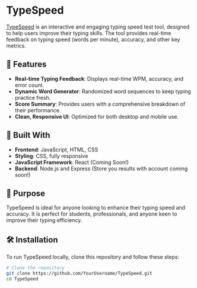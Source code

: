 # TypeSpeed

[TypeSpeed](https://typespeed.edgesites.ca) is an interactive and engaging typing speed test tool, designed to help users improve their typing skills. The tool provides real-time feedback on typing speed (words per minute), accuracy, and other key metrics.

## 🚀 Features

- **Real-time Typing Feedback**: Displays real-time WPM, accuracy, and error count.
- **Dynamic Word Generator**: Randomized word sequences to keep typing practice fresh.
- **Score Summary**: Provides users with a comprehensive breakdown of their performance.
- **Clean, Responsive UI**: Optimized for both desktop and mobile use.

## 🔧 Built With

- **Frontend**: JavaScript, HTML, CSS
- **Styling**: CSS, fully responsive
- **JavaScript Framework**: React (Coming Soon!)
- **Backend**: Node.js and Express (Store you results with account coming soon!)

## 🎯 Purpose

TypeSpeed is ideal for anyone looking to enhance their typing speed and accuracy. It is perfect for students, professionals, and anyone keen to improve their typing efficiency.

## 🛠 Installation

To run TypeSpeed locally, clone this repository and follow these steps:

```bash
# Clone the repository
git clone https://github.com/YourUsername/TypeSpeed.git
cd TypeSpeed
